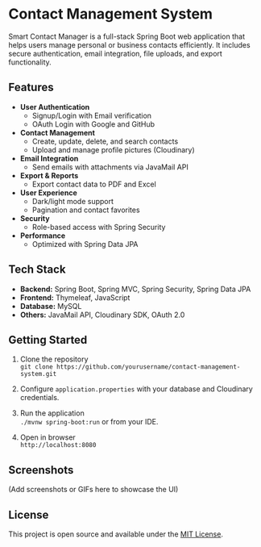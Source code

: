 # Contact Management System

Smart Contact Manager is a full-stack Spring Boot web application that helps users manage personal or business contacts efficiently. It includes secure authentication, email integration, file uploads, and export functionality.

## Features

- **User Authentication**
  - Signup/Login with Email verification
  - OAuth Login with Google and GitHub
- **Contact Management**
  - Create, update, delete, and search contacts
  - Upload and manage profile pictures (Cloudinary)
- **Email Integration**
  - Send emails with attachments via JavaMail API
- **Export & Reports**
  - Export contact data to PDF and Excel
- **User Experience**
  - Dark/light mode support
  - Pagination and contact favorites
- **Security**
  - Role-based access with Spring Security
- **Performance**
  - Optimized with Spring Data JPA

## Tech Stack

- **Backend:** Spring Boot, Spring MVC, Spring Security, Spring Data JPA
- **Frontend:** Thymeleaf, JavaScript
- **Database:** MySQL
- **Others:** JavaMail API, Cloudinary SDK, OAuth 2.0

## Getting Started

1. Clone the repository  
   `git clone https://github.com/yourusername/contact-management-system.git`

2. Configure `application.properties` with your database and Cloudinary credentials.

3. Run the application  
   `./mvnw spring-boot:run` or from your IDE.

4. Open in browser  
   `http://localhost:8080`

## Screenshots

(Add screenshots or GIFs here to showcase the UI)

## License

This project is open source and available under the [MIT License](LICENSE).
